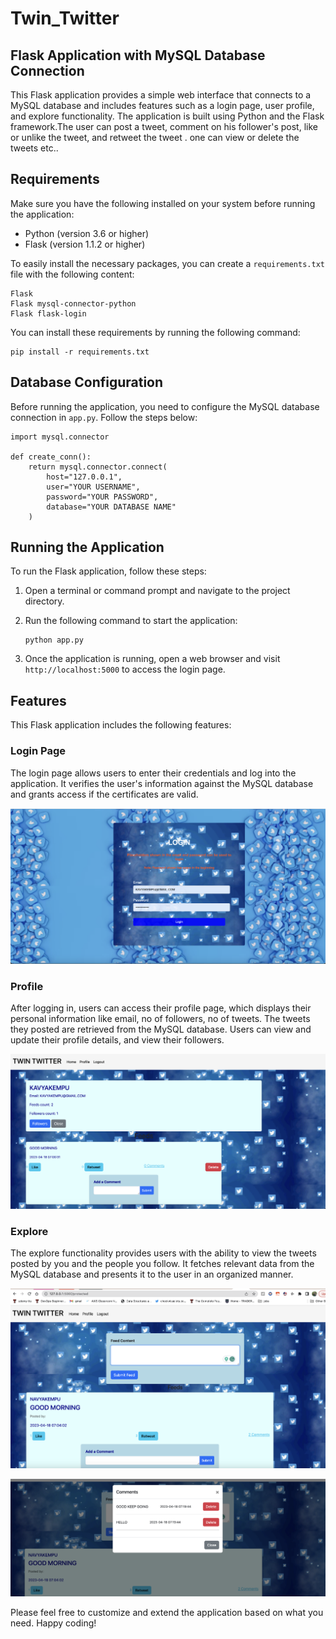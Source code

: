 # Twin_Twitter

## Flask Application with MySQL Database Connection

This Flask application provides a simple web interface that connects to a MySQL database and includes features such as a login page, user profile, and explore functionality. The application is built using Python and the Flask framework.The user can post a tweet, comment on his follower's post, like or unlike the tweet, and retweet the tweet . one can view or delete the tweets etc..

## Requirements

Make sure you have the following installed on your system before running the application:

- Python (version 3.6 or higher)
- Flask (version 1.1.2 or higher)


To easily install the necessary packages, you can create a `requirements.txt` file with the following content:

```
Flask
Flask mysql-connector-python 
Flask flask-login
```

You can install these requirements by running the following command:

```shell
pip install -r requirements.txt
```

## Database Configuration

Before running the application, you need to configure the MySQL database connection in `app.py`. Follow the steps below:

```shell
import mysql.connector

def create_conn():
    return mysql.connector.connect(
        host="127.0.0.1",
        user="YOUR USERNAME",
        password="YOUR PASSWORD",
        database="YOUR DATABASE NAME"
    )
```
## Running the Application

To run the Flask application, follow these steps:

1. Open a terminal or command prompt and navigate to the project directory.
2. Run the following command to start the application:

   ```shell
   python app.py
   ```

3. Once the application is running, open a web browser and visit `http://localhost:5000` to access the login page.

## Features

This Flask application includes the following features:

### Login Page

The login page allows users to enter their credentials and log into the application. It verifies the user's information against the MySQL database and grants access if the certificates are valid.

![Login Page](images/login.png)

### Profile

After logging in, users can access their profile page, which displays their personal information like email, no of followers, no of tweets. The tweets they posted are  retrieved from the MySQL database. Users can view and update their profile details, and view their followers.

![Profile Page](images/profile.png)

### Explore

The explore functionality provides users with the ability to view the tweets posted by you and the people you follow. It fetches relevant data from the MySQL database and presents it to the user in an organized manner.

![Explore Page](images/explore.png)

![Comment Modal](images/comments.png)

Please feel free to customize and extend the application based on what you need. Happy coding!
